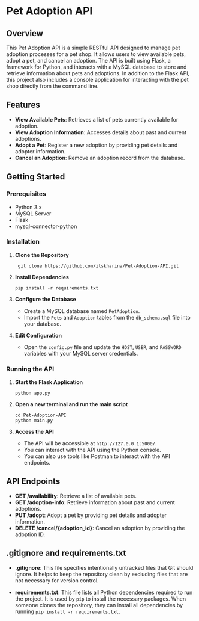 # Pet Adoption API

## Overview

This Pet Adoption API is a simple RESTful API designed to manage pet adoption processes for a pet shop. It allows users to view available pets, adopt a pet, and cancel an adoption. The API is built using Flask, a framework for Python, and interacts with a MySQL database to store and retrieve information about pets and adoptions. In addition to the Flask API, this project also includes a console application for interacting with the pet shop directly from the command line.

## Features

- **View Available Pets**: Retrieves a list of pets currently available for adoption.
- **View Adoption Information**: Accesses details about past and current adoptions.
- **Adopt a Pet**: Register a new adoption by providing pet details and adopter information.
- **Cancel an Adoption**: Remove an adoption record from the database.

## Getting Started

### Prerequisites

- Python 3.x
- MySQL Server
- Flask
- mysql-connector-python

### Installation

1. **Clone the Repository**

   ```
    git clone https://github.com/itskharina/Pet-Adoption-API.git
   ```

2. **Install Dependencies**

   ```
   pip install -r requirements.txt
   ```

3. **Configure the Database**

   - Create a MySQL database named `PetAdoption`.
   - Import the `Pets` and `Adoption` tables from the `db_schema.sql` file into your database.

4. **Edit Configuration**

   - Open the `config.py` file and update the `HOST`, `USER`, and `PASSWORD` variables with your MySQL server credentials.

### Running the API

1. **Start the Flask Application**

   ```
   python app.py
   ```

2. **Open a new terminal and run the main script**

   ```
   cd Pet-Adoption-API
   python main.py
   ```

3. **Access the API**

   - The API will be accessible at `http://127.0.0.1:5000/`.
   - You can interact with the API using the Python console.
   - You can also use tools like Postman to interact with the API endpoints.

## API Endpoints

- **GET /availability**: Retrieve a list of available pets.
- **GET /adoption-info**: Retrieve information about past and current adoptions.
- **PUT /adopt**: Adopt a pet by providing pet details and adopter information.
- **DELETE /cancel/{adoption_id}**: Cancel an adoption by providing the adoption ID.

## .gitignore and requirements.txt

- **.gitignore**: This file specifies intentionally untracked files that Git should ignore. It helps to keep the repository clean by excluding files that are not necessary for version control.

- **requirements.txt**: This file lists all Python dependencies required to run the project. It is used by `pip` to install the necessary packages. When someone clones the repository, they can install all dependencies by running `pip install -r requirements.txt`.
